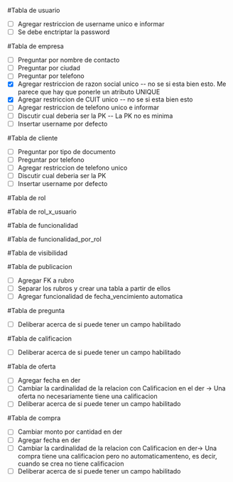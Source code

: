 #Tabla de usuario
- [ ] Agregar restriccion de username unico e informar
- [ ] Se debe enctriptar la password 

#Tabla de empresa
- [ ] Preguntar por nombre de contacto
- [ ] Preguntar por ciudad
- [ ] Preguntar por telefono
- [x] Agregar restriccion de razon social unico -- no se si esta bien esto. Me parece que hay que ponerle un atributo UNIQUE
- [x] Agregar restriccion de CUIT unico -- no se si esta bien esto
- [ ] Agregar restriccion de telefono unico e informar
- [ ] Discutir cual deberia ser la PK -- La PK no es minima
- [ ] Insertar username por defecto

#Tabla de cliente
- [ ] Preguntar por tipo de documento
- [ ] Preguntar por telefono
- [ ] Agregar restriccion de telefono unico
- [ ] Discutir cual deberia ser la PK
- [ ] Insertar username por defecto

#Tabla de rol

#Tabla de rol_x_usuario

#Tabla de funcionalidad

#Tabla de funcionalidad_por_rol

#Tabla de visibilidad

#Tabla de publicacion
- [ ] Agregar FK a rubro
- [ ] Separar los rubros y crear una tabla a partir de ellos
- [ ] Agregar funcionalidad de fecha_vencimiento automatica

#Tabla de pregunta
- [ ] Deliberar acerca de si puede tener un campo habilitado

#Tabla de calificacion
- [ ] Deliberar acerca de si puede tener un campo habilitado

#Tabla de oferta
- [ ] Agregar fecha en der
- [ ] Cambiar la cardinalidad de la relacion con Calificacion en el der -> Una oferta no necesariamente tiene una calificacion
- [ ] Deliberar acerca de si puede tener un campo habilitado

#Tabla de compra
- [ ] Cambiar monto por cantidad en der
- [ ] Agregar fecha en der
- [ ] Cambiar la cardinalidad de la relacion con Calificacion en der-> Una compra tiene una calificacion pero no automaticamenteno, es decir, cuando se crea no tiene calificacion
- [ ] Deliberar acerca de si puede tener un campo habilitado